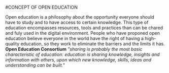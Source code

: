 #CONCEPT OF OPEN EDUCATION

Open education is a philosophy about the opportunity everyone should have to study and to have access to certain knowledge.
This type of education encompasses resources, tools and practices than can be chared and fuly used in the digital environment. People who have proponed open education believe everyone in the world have the right of having a high-quality education, so they work to eliminate the barriers and the limits it has.
**Open Education Consortium**
	*"sharing is probably the most basic characteristic of education: education is sharing knowledge, insights and information with others, upon which new knowledge, skills, ideas and understanding can be built."*